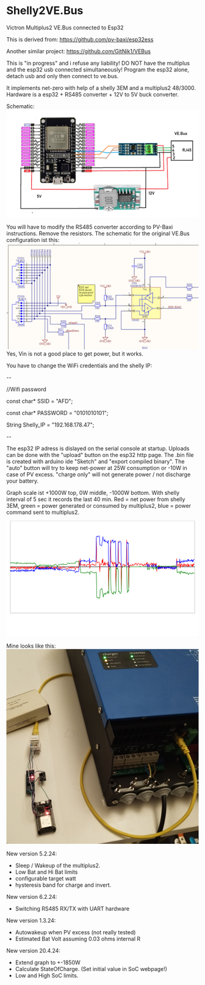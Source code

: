 # Shelly2VE.Bus
Victron Multiplus2 VE.Bus connected to Esp32

This is derived from:
https://github.com/pv-baxi/esp32ess

Another similar project:
https://github.com/GitNik1/VEBus

This is "in progress" and i refuse any liability! DO NOT have the multiplus and the esp32 usb connected simultaneously! Program the esp32 alone, detach usb and only then connect to ve.bus.

It implements net-zero with help of a shelly 3EM and a multiplus2 48/3000. Hardware is a esp32 + RS485 converter + 12V to 5V buck converter.

Schematic:
![ESP32_VEBUS.png](ESP32_VEBUS.png "schematic")

You will have to modify the RS485 converter according to PV-Baxi instructions. Remove the resistors. 
The schematic for the original VE.Bus configuration ist this:
![schematic.jpg](schematic.jpg "schematic")
Yes, Vin is not a good place to get power, but it works.

 You have to change the WiFi credentials and the shelly IP:

--

//Wifi password

const char* SSID = "AFD";

const char* PASSWORD = "0101010101";

String Shelly_IP = "192.168.178.47";

--

The esp32 IP adress is dislayed on the serial console at startup.
Uploads can be done with the "upload" button on the esp32 http page. The .bin file is created with arduino ide "Sketch" and "export compiled binary". The "auto" button will try to keep net-power at 25W consumption or -10W in case of PV excess. "charge only" will not generate power / not discharge your battery.

Graph scale ist +1000W top, 0W middle, -1000W bottom. With shelly interval of 5 sec it records the last 40 min.
Red = net power from shelly 3EM, green = power generated or consumed by multiplus2, blue = power command sent to multiplus2.

![graph.svg](graph.svg "graph")

Mine looks like this:
![IMG_20240121_022232.jpg](IMG_20240121_022232.jpg "gebastel")

New version 5.2.24: 
- Sleep / Wakeup of the multiplus2. 
- Low Bat and Hi Bat limits
- configurable target watt
- hysteresis band for charge and invert.

New version 6.2.24: 
- Switching RS485 RX/TX with UART hardware

New version 1.3.24: 
- Autowakeup when PV excess (not really tested)
- Estimated Bat Volt assuming 0.03 ohms internal R

New version 20.4.24:
- Extend graph to +-1850W
- Calculate StateOfCharge. (Set initial value in SoC webpage!)
- Low and High SoC limits.
